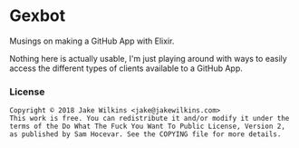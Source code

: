 # Gexbot

Musings on making a GitHub App with Elixir.

Nothing here is actually usable, I'm just playing around with ways to easily
access the different types of clients available to a GitHub App.




### License


    Copyright © 2018 Jake Wilkins <jake@jakewilkins.com>
    This work is free. You can redistribute it and/or modify it under the
    terms of the Do What The Fuck You Want To Public License, Version 2,
    as published by Sam Hocevar. See the COPYING file for more details.
